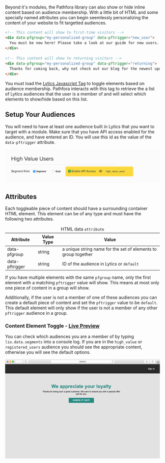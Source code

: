 Beyond it's modules, the Pathfora library can also show or hide inline content based on audience membership. With a little bit of HTML and some specially named attributes you can begin seemlessly personalizing the content of your website to fit targetted audiences.

``` html
<!-- This content will show to first-time visitors -->
<div data-pfgroup="my-personalized-group" data-pftrigger="new_user">
  You must be new here! Please take a look at our guide for new users.
</div>

<!-- This content will show to returning visitors -->
<div data-pfgroup="my-personalized-group" data-pftrigger="returning">
  Thanks for coming back, why not check out our blog for the newest updates?
</div>
```

You must load the [Lytics Javascript Tag](https://activate.getlytics.com/documentation/jstag_anon) to toggle elements based on audience membership. Pathfora interacts with this tag to retrieve the a list of Lytics audiences that the user is a member of and will select which elements to show/hide based on this list.


## Setup Your Audiences
You will need to have at least one audience built in Lytics that you want to target with a module. Make sure that you have API access enabled for the audience, and have entered an ID. You will use this id as the value of the `data-pftrigger` attribute.

<img class="full" src="../assets/api_access.jpg" alt="Lytics Audience API Acess">


## Attributes
Each toggleable piece of content should have a surrounding container HTML element. This element can be of any type and must have the following two attributes.

<table>
  <thead>
    <tr>
      <td colspan="3" align="center">HTML data <code>attribute</code></td>
    </tr>
    <tr>
      <th>Attribute</th>
      <th>Value Type</th>
      <th>Value</th>
    </tr>
  </thead>
  
  <tr>
    <td>data-pfgroup</td>
    <td>string</td>
    <td>a unique string name for the set of elements to group together</td>
  </tr>
  <tr>

  <tr>
    <td>data-pftrigger</td>
    <td>string</td>
    <td>ID of the audience in Lytics or <code>default</code></td>
  </tr>
</table>

If you have multiple elements with the same `pfgroup` name, only the first element with a matching `pftrigger` value will show. This means at most only one piece of content in a group will show. 

Additionally, if the user is not a member of one of these audiences you can create a default piece of content and set the `pftrigger` value to be `default`. This default element will only show if the user is not a member of any other `pftrigger` audience in a group.

<h3>Content Element Toggle - <a href="../../examples/preview/inline/toggle.html" target="_blank">Live Preview</a></h3>

You can check which audiences you are a member of by typing `lio.data.segments` into a console log. If you are in the `high_value` or `registered_users` audience you should see the appropriate content, otherwise you will see the default options.

![Element Toggle](../examples/img/inline/toggle.png)

<pre data-src="../../examples/src/inline/toggle.html"></pre>
